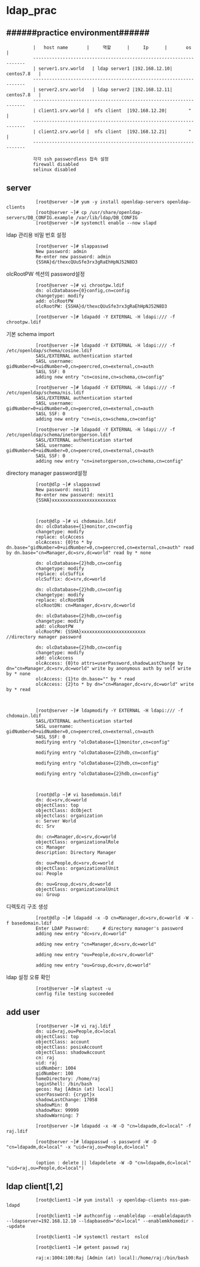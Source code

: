 # ldap_prac

   ######practice environment######
   --------------------------------
   
              |   host name       |     역할	    |     Ip      |       os       |
              -------------------------------------------------------------------               
              | server1.srv.world	| ldap server1 |192.168.12.10|    centos7.8   |
              -------------------------------------------------------------------
              | server2.srv.world	| ldap server2 |192.168.12.11|    centos7.8   |
              -------------------------------------------------------------------
              | client1.srv.world |	 nfs client  |192.168.12.20|        "       | 
              -------------------------------------------------------------------
              | client2.srv.world |	 nfs client  |192.168.12.21|        "       |
              -------------------------------------------------------------------
              
              각각 ssh passwordless 접속 설정
              firewall disabled
              selinux disabled
 
 server
 ------
              
               [root@server ~]# yum -y install openldap-servers openldap-clients
               [root@server ~]# cp /usr/share/openldap-servers/DB_CONFIG.example /var/lib/ldap/DB_CONFIG
               [root@server ~]# systemctl enable --now slapd

ldap 관리용 비밀 번호 설정
 
               [root@server ~]# slappasswd
               New password: admin
               Re-enter new password: admin 
               {SSHA}d/thexcQUuSfe3rx3gRaEhHpNJ52N8D3

olcRootPW 섹션의 password설정
 
               [root@server ~]# vi chrootpw.ldif
               dn: olcDatabase={0}config,cn=config
               changetype: modify
               add: olcRootPW
               olcRootPW: {SSHA}d/thexcQUuSfe3rx3gRaEhHpNJ52N8D3
               
               [root@server ~]# ldapadd -Y EXTERNAL -H ldapi:/// -f chrootpw.ldif
               
기본 schema import

               [root@server ~]# ldapadd -Y EXTERNAL -H ldapi:/// -f /etc/openldap/schema/cosine.ldif
               SASL/EXTERNAL authentication started
               SASL username: gidNumber=0+uidNumber=0,cn=peercred,cn=external,cn=auth
               SASL SSF: 0
               adding new entry "cn=cosine,cn=schema,cn=config"

               [root@server ~]# ldapadd -Y EXTERNAL -H ldapi:/// -f /etc/openldap/schema/nis.ldif
               SASL/EXTERNAL authentication started
               SASL username: gidNumber=0+uidNumber=0,cn=peercred,cn=external,cn=auth
               SASL SSF: 0
               adding new entry "cn=nis,cn=schema,cn=config"

               [root@server ~]# ldapadd -Y EXTERNAL -H ldapi:/// -f /etc/openldap/schema/inetorgperson.ldif
               SASL/EXTERNAL authentication started
               SASL username: gidNumber=0+uidNumber=0,cn=peercred,cn=external,cn=auth
               SASL SSF: 0
               adding new entry "cn=inetorgperson,cn=schema,cn=config"
               
directory manager password설정


               [root@dlp ~]# slappasswd
               New password: nexit1
               Re-enter new password: nexit1
               {SSHA}xxxxxxxxxxxxxxxxxxxxxxxx
               
               
               
               [root@dlp ~]# vi chdomain.ldif
               dn: olcDatabase={1}monitor,cn=config
               changetype: modify
               replace: olcAccess
               olcAccess: {0}to * by dn.base="gidNumber=0+uidNumber=0,cn=peercred,cn=external,cn=auth" read by dn.base="cn=Manager,dc=srv,dc=world" read by * none

               dn: olcDatabase={2}hdb,cn=config
               changetype: modify
               replace: olcSuffix
               olcSuffix: dc=srv,dc=world

               dn: olcDatabase={2}hdb,cn=config
               changetype: modify
               replace: olcRootDN
               olcRootDN: cn=Manager,dc=srv,dc=world

               dn: olcDatabase={2}hdb,cn=config
               changetype: modify
               add: olcRootPW
               olcRootPW: {SSHA}xxxxxxxxxxxxxxxxxxxxxxxx        //directory manager password

               dn: olcDatabase={2}hdb,cn=config
               changetype: modify
               add: olcAccess
               olcAccess: {0}to attrs=userPassword,shadowLastChange by dn="cn=Manager,dc=srv,dc=world" write by anonymous auth by self write by * none
               olcAccess: {1}to dn.base="" by * read
               olcAccess: {2}to * by dn="cn=Manager,dc=srv,dc=world" write by * read
               
               
               
               [root@server ~]# ldapmodify -Y EXTERNAL -H ldapi:/// -f chdomain.ldif
               SASL/EXTERNAL authentication started
               SASL username: gidNumber=0+uidNumber=0,cn=peercred,cn=external,cn=auth
               SASL SSF: 0
               modifying entry "olcDatabase={1}monitor,cn=config"
 
               modifying entry "olcDatabase={2}hdb,cn=config"
 
               modifying entry "olcDatabase={2}hdb,cn=config"
 
               modifying entry "olcDatabase={2}hdb,cn=config"
           
           
           
               [root@dlp ~]# vi basedomain.ldif
               dn: dc=srv,dc=world
               objectClass: top
               objectClass: dcObject
               objectclass: organization
               o: Server World
               dc: Srv

               dn: cn=Manager,dc=srv,dc=world
               objectClass: organizationalRole
               cn: Manager
               description: Directory Manager

               dn: ou=People,dc=srv,dc=world
               objectClass: organizationalUnit
               ou: People

               dn: ou=Group,dc=srv,dc=world
               objectClass: organizationalUnit
               ou: Group
           
디렉토리 구조 생성            
           
               [root@dlp ~]# ldapadd -x -D cn=Manager,dc=srv,dc=world -W -f basedomain.ldif
               Enter LDAP Password:     # directory manager's password
               adding new entry "dc=srv,dc=world"

               adding new entry "cn=Manager,dc=srv,dc=world"
 
               adding new entry "ou=People,dc=srv,dc=world"
 
               adding new entry "ou=Group,dc=srv,dc=world"
  
  
ldap 설정 오류 확인

               [root@server ~]# slaptest -u
               config file testing succeeded
               
               

               

               
               
               
add user 
--------
               [root@server ~]# vi raj.ldif
               dn: uid=raj,ou=People,dc=local
               objectClass: top
               objectClass: account
               objectClass: posixAccount
               objectClass: shadowAccount
               cn: raj
               uid: raj
               uidNumber: 1004
               gidNumber: 100
               homeDirectory: /home/raj
               loginShell: /bin/bash
               gecos: Raj [Admin (at) local]
               userPassword: {crypt}x
               shadowLastChange: 17058
               shadowMin: 0
               shadowMax: 99999
               shadowWarning: 7
               
               [root@server ~]# ldapadd -x -W -D "cn=ldapadm,dc=local" -f raj.ldif
               
               [root@server ~]# ldappasswd -s password -W -D "cn=ldapadm,dc=local" -x "uid=raj,ou=People,dc=local"
               
               
               (option : delete || ldapdelete -W -D "cn=ldapadm,dc=local" "uid=raj,ou=People,dc=local")

ldap client[1,2]
----------------
               [root@client1 ~]# yum install -y openldap-clients nss-pam-ldapd
               
               [root@client1 ~]# authconfig --enableldap --enableldapauth --ldapserver=192.168.12.10 --ldapbasedn="dc=local" --enablemkhomedir --update
               
               [root@client1 ~]# systemctl restart  nslcd
               
               [root@client1 ~]# getent passwd raj

               raj:x:1004:100:Raj [Admin (at) local]:/home/raj:/bin/bash
               

